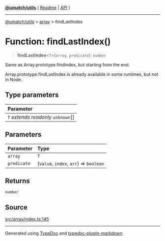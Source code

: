 [**@umatch/utils**](../../README.md) ( [Readme](../../README.md) \| [API](../../API.md) )

---

[@umatch/utils](../../API.md) > [array](../README.md) > findLastIndex

# Function: findLastIndex()

> **findLastIndex**\<`T`\>(`array`, `predicate`): `number`

Same as Array.prototype.findIndex, but starting from the end.

Array.prototype.findLastIndex is already available in some runtimes,
but not in Node.

## Type parameters

| Parameter                            |
| :----------------------------------- |
| `T` _extends_ _readonly_ `unknown`[] |

## Parameters

| Parameter   | Type                                   |
| :---------- | :------------------------------------- |
| `array`     | `T`                                    |
| `predicate` | (`value`, `index`, `arr`) => `boolean` |

## Returns

`number`

## Source

[src/array/index.ts:145](https://github.com/umatch-oficial/utils/blob/00cf87f/src/array/index.ts#L145)

---

Generated using [TypeDoc](https://typedoc.org/) and [typedoc-plugin-markdown](https://www.npmjs.com/package/typedoc-plugin-markdown)
